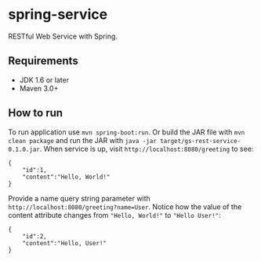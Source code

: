 # spring-service

RESTful Web Service with Spring.

## Requirements

- JDK 1.6 or later
- Maven 3.0+

## How to run

To run application use `mvn spring-boot:run`. Or build the JAR file with `mvn 
clean package` and run the JAR with `java -jar target/gs-rest-service-0.1.0.jar`. 
When service is up, visit  `http://localhost:8080/greeting` to see: 

    {
        "id":1,
        "content":"Hello, World!"
    }

Provide a name query string parameter with `http://localhost:8080/greeting?name=User`. 
Notice how the value of the content attribute changes from `"Hello, World!"` to 
`"Hello User!"`:

    {
        "id":2,
        "content":"Hello, User!"
    }
